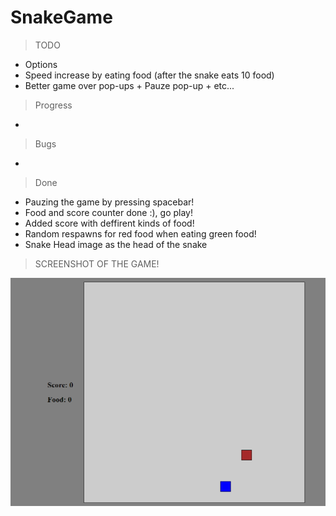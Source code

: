 # SnakeGame

 >TODO
   - Options
   - Speed increase by eating food (after the snake eats 10 food)
   - Better game over pop-ups + Pauze pop-up + etc...

 >Progress
   - 
   
 >Bugs
   - 

 >Done
   - Pauzing the game by pressing spacebar!
   - Food and score counter done :), go play!
   - Added score with deffirent kinds of food!
   - Random respawns for red food when eating green food!
   - Snake Head image as the head of the snake

 >SCREENSHOT OF THE GAME!

 ![screenshot](src/img/screenshot.png)
